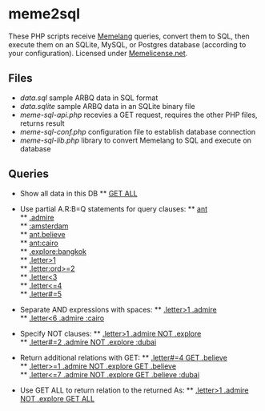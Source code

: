 # meme2sql

These PHP scripts receive [Memelang](https://memelang.net/) queries, convert them to SQL, then execute them on an SQLite, MySQL, or Postgres database (according to your configuration). Licensed under [Memelicense.net](https://memelicense.net/).

## Files
* *data.sql* sample ARBQ data in SQL format
* *data.sqlite* sample ARBQ data in an SQLite binary file
* *meme-sql-api.php* recevies a GET request, requires the other PHP files, returns result
* *meme-sql-conf.php* configuration file to establish database connection
* *meme-sql-lib.php* library to convert Memelang to SQL and execute on database

## Queries

* Show all data in this DB
** [GET ALL](http://demo.memelang.net/?q=GET%20ALL)

* Use partial A.R:B=Q statements for query clauses:
** [ant](http://demo.memelang.net/?q=ant)  
** [.admire](http://demo.memelang.net/?q=.admire)  
** [:amsterdam](http://demo.memelang.net/?q=:amsterdam)  
** [ant.believe](http://demo.memelang.net/?q=ant.believe)  
** [ant:cairo](http://demo.memelang.net/?q=ant:cairo)  
** [.explore:bangkok](http://demo.memelang.net/?q=.explore:bangkok)  
** [.letter>1](http://demo.memelang.net/?q=.letter%3E1)  
** [.letter:ord>=2](http://demo.memelang.net/?q=.letter:ord%3E=2)  
** [.letter<3](http://demo.memelang.net/?q=.letter%3C3)  
** [.letter<=4](http://demo.memelang.net/?q=.letter%3C=4)  
** [.letter#=5](http://demo.memelang.net/?q=.letter%23=5)  

* Separate AND expressions with spaces:
** [.letter>1 .admire](http://demo.memelang.net/?q=.letter%3E1%20.admire)  
** [.letter<6 .admire :cairo](http://demo.memelang.net/?q=.letter%3C6%20.admire%20:cairo)  

* Specify NOT clauses:
** [.letter>1 .admire NOT .explore](http://demo.memelang.net/?q=.letter%3E1%20.admire%20NOT%20.explore)  
** [.letter#=2 .admire NOT .explore :dubai](http://demo.memelang.net/?q=.letter%23=2%20.admire%20NOT%20.explore%20:dubai)   

* Return additional relations with GET:
** [.letter#=4 GET .believe](http://demo.memelang.net/?q=.letter%23=4%20GET%20.believe)  
** [.letter>=1 .admire NOT .explore GET .believe](http://demo.memelang.net/?q=.letter%3E=1%20.admire%20NOT%20.explore%20GET%20.believe)  
** [.letter<=7 .admire NOT .explore GET .believe :dubai](http://demo.memelang.net/?q=.letter%3C=7%20.admire%20NOT%20.explore%20GET%20.believe%20:dubai)  

* Use GET ALL to return relation to the returned As:
** [.letter>1 .admire NOT .explore GET ALL](http://demo.memelang.net/?q=.letter%3E1%20.admire%20NOT%20.explore%20GET%20ALL)  
